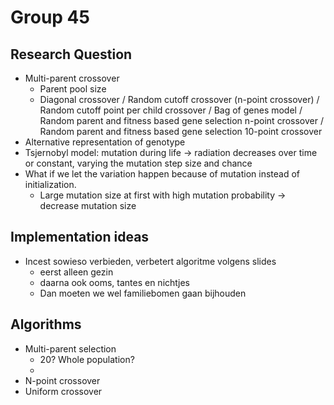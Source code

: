 # Group 45

## Research Question
- Multi-parent crossover
  - Parent pool size
  - Diagonal crossover / Random cutoff crossover (n-point crossover) / Random cutoff point per child crossover / Bag of genes model / Random parent and fitness based gene selection n-point crossover / Random parent and fitness based gene selection 10-point crossover
- Alternative representation of genotype
- Tsjernobyl model: mutation during life -> radiation decreases over time or constant, varying the mutation step size and chance
- What if we let the variation happen because of mutation instead of initialization.
  - Large mutation size at first with high mutation probability -> decrease mutation size

## Implementation ideas
- Incest sowieso verbieden, verbetert algoritme volgens slides
  - eerst alleen gezin
  - daarna ook ooms, tantes en nichtjes
  - Dan moeten we wel familiebomen gaan bijhouden

## Algorithms
- Multi-parent selection
  - 20? Whole population?
  - 
- N-point crossover
- Uniform crossover
